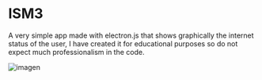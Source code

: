 # ISM3
A very simple app made with electron.js that shows graphically the internet status of the user, I have created it for educational purposes so do not expect much professionalism in the code.

![imagen](https://github.com/Sketnext/ISM3/assets/69060929/313305cd-a5ec-4e78-8235-aa25788ecd17)
